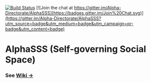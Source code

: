 [![Build Status](https://travis-ci.org/Alpha-Directorate/AlphaSSS.svg?branch=master)](https://travis-ci.org/Alpha-Directorate/AlphaSSS) [![Join the chat at https://gitter.im/Alpha-Directorate/AlphaSSS](https://badges.gitter.im/Join%20Chat.svg)](https://gitter.im/Alpha-Directorate/AlphaSSS?utm_source=badge&utm_medium=badge&utm_campaign=pr-badge&utm_content=badge)


# AlphaSSS (Self-governing Social Space)

### See [**Wiki →**](https://github.com/Alpha-Directorate/AlphaSSS/wiki)
